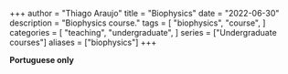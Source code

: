+++
author = "Thiago Araujo"
title = "Biophysics"
date = "2022-06-30"
description = "Biophysics course."
tags = [
    "biophysics",
    "course",
]
categories = [
    "teaching",
    "undergraduate",
]
series = ["Undergraduate courses"]
aliases = ["biophysics"]
+++

__Portuguese only__

